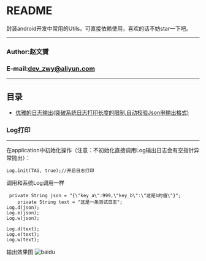 README
===========================
封装android开发中常用的Utils。可直接依赖使用，喜欢的话不妨star一下吧。
****
### Author:赵文贇
### E-mail:dev_zwy@aliyun.com
****
## 目录
 - [优雅的日志输出(突破系统日志打印长度的限制,自动校验Json串输出格式)](#Log打印)
























### Log打印
 ------
 在application中初始化操作（注意：不初始化直接调用Log输出日志会有空指针异常抛出）：
 ```
 Log.init(TAG, true);//开启日志打印
 ```
 调用和系统Log调用一样
 ```
  private String json = "{\"key_a\":999,\"key_b\":\"这是b的值\"}";
     private String text = "这是一条测试日志";
Log.d(json);
Log.e(json);
Log.w(json);  

Log.d(text);
Log.e(text);
Log.w(text);
 ```
 输出效果图
 ![baidu](http://www.baidu.com/img/bdlogo.gif "百度logo")